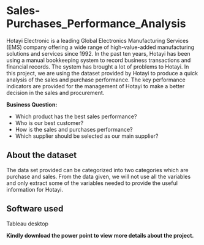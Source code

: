 # Sales-Purchases_Performance_Analysis
Hotayi Electronic is a leading Global Electronics Manufacturing Services (EMS) company offering a wide range of high-value-added manufacturing solutions and services since 1992. 
In the past ten years, Hotayi has been using a manual bookkeeping system to record business transactions and financial records. The system has brought a lot of problems to Hotayi. In this project, we are using the dataset provided by Hotayi to produce a quick analysis of the sales and purchase performance. The key performance indicators are provided for the management of Hotayi to make a better decision in the sales and procurement. 

**Business Question:**
- Which product has the best sales performance?
- Who is our best customer?
- How is the sales and purchases performance?
- Which supplier should be selected as our main supplier?

## About the dataset
The data set provided can be categorized into two categories which are purchase and sales. From the data given, we will not use all the variables and only extract some of the variables needed to provide the useful information for Hotayi.

## Software used
Tableau desktop

**Kindly download the power point to view more details about the project.**
